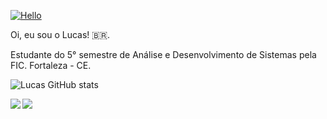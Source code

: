 [![Hello](https://github.com/Tarmiel/Tarmiel/blob/master/ezgif.com-resize.gif)](https://tarmiel.github.io/Portfolio/)

Oi, eu sou o Lucas! 🇧🇷.

Estudante do 5° semestre de Análise e Desenvolvimento de Sistemas pela FIC.
Fortaleza - CE.

![Lucas GitHub stats](https://github-readme-stats.anuraghazra1.vercel.app/api?username=Tarmiel&show_icons=true&hide_border=true)

<a href="https://github.com/Tarmiel/PJ_web">
  <img align="left" src="https://github-readme-stats.vercel.app/api/pin/?username=Tarmiel&repo=PJ_web" />
</a>

<a href="https://github.com/Tarmiel/Portfolio">
  <img align="left" src="https://github-readme-stats.vercel.app/api/pin/?username=Tarmiel&repo=Portfolio" />
</a>
